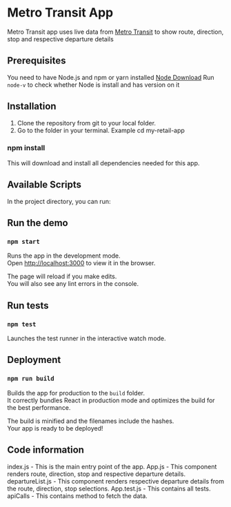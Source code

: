 # Metro Transit App

Metro Transit app uses live data from [Metro Transit](https://www.metrotransit.org/nextrip/) to show route, direction, stop and respective departure details

## Prerequisites

 You need to have Node.js and npm or yarn installed
 [Node Download](https://nodejs.org/en/download/)
 Run `node-v` to check whether Node is install and has version on it

## Installation

1) Clone the repository from git to your local folder.
2) Go to the folder in your terminal. Example cd my-retail-app
### npm install
This will download and install all dependencies needed for this app.

## Available Scripts

In the project directory, you can run:

## Run the demo

### `npm start`

Runs the app in the development mode.<br />
Open [http://localhost:3000](http://localhost:3000) to view it in the browser.

The page will reload if you make edits.<br />
You will also see any lint errors in the console.

## Run tests

### `npm test`

Launches the test runner in the interactive watch mode.<br />

## Deployment

### `npm run build`

Builds the app for production to the `build` folder.<br />
It correctly bundles React in production mode and optimizes the build for the best performance.

The build is minified and the filenames include the hashes.<br />
Your app is ready to be deployed!

## Code information

index.js - This is the main entry point of the app.
App.js - This component renders route, direction, stop and respective departure details.
departureList.js - This component renders respective departure details from the route, direction, stop selections.
App.test.js - This contains all tests.
apiCalls - This contains method to fetch the data.
